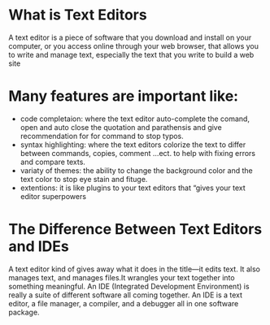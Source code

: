 # What is Text Editors
A text editor is a piece of software that you download and install on your computer, or you access online through your web browser, 
that allows you to write and manage text, especially the text that you write to build a web site

# Many features are important like:
- code completaion: where the text editor auto-complete the comand, open and auto close the quotation and parathensis and give recommendation for for command to stop typos.
- syntax highlighting: where the text editors colorize the text to differ between commands, copies, comment …ect. to help with fixing errors and compare texts.
- variaty of themes: the ability to change the background color and the text color to stop eye stain and fituge.
- extentions: it is like plugins to your text editors that “gives your text editor superpowers

# The Difference Between Text Editors and IDEs
A text editor kind of gives away what it does in the title—it edits text.
It also manages text, and manages files.It
wrangles your text together into something meaningful.
An IDE (Integrated Development Environment) is really a suite of
different software all coming together. An IDE is a text editor, a file
manager, a compiler, and a debugger all in one software package.

